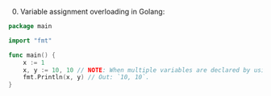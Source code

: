 0. Variable assignment overloading in Golang:

```go
package main

import "fmt"

func main() {
	x := 1
	x, y := 10, 10 // NOTE: When multiple variables are declared by using the `:=` syntax, at least one needs to be new.
	fmt.Println(x, y) // Out: `10, 10`.
}
```
